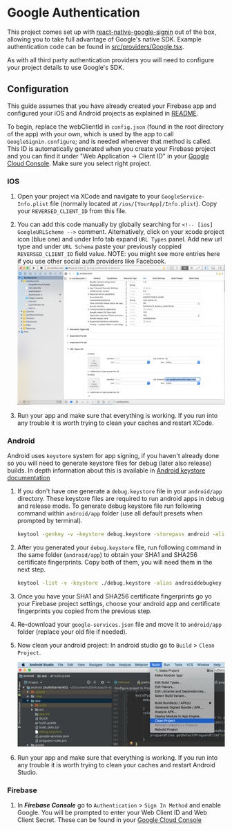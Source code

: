 # Google Authentication

This project comes set up with [react-native-google-signin](https://github.com/react-native-google-signin/google-signin) out of the box,
allowing you to take full advantage of Google's native SDK. Example authentication code can be found in [src/providers/Google.tsx](/src/providers/Google.tsx).

As with all third party authentication providers you will need to configure your project details to use Google's SDK.

## Configuration

This guide assumes that you have already created your Firebase app and configured your iOS and Android projects as explained in [README](README.md).

To begin, replace the webClientId in `config.json` (found in the root directory of the app) with your own, which is used by the app to call `GoogleSignin.configure`; and is needed whenever that method is called. This ID is automatically generated when you create your Firebase project and you can find it under "Web Application -> Client ID" in your [Google Cloud Console](https://console.developers.google.com/apis/credentials). Make sure you select right project.

### IOS

1. Open your project via XCode and navigate to your `GoogleService-Info.plist` file (normally located at `/ios/[YourApp]/Info.plist`). Copy your `REVERSED_CLIENT_ID` from this file.

2. You can add this code manually by globally searching for `<!-- [ios] GoogleURLScheme -->` comment. Alternatively, click on your xcode project icon (blue one) and under Info tab expand `URL Types` panel. Add new url type and under `URL Schema` paste your previously coppied `REVERSED_CLIENT_ID` field value. NOTE: you might see more entries here if you use other social auth providers like Facebook.
   ![google url type](/docs/assets/google-url-type.png)

3. Run your app and make sure that everything is working. If you run into any trouble it is worth trying to clean your caches and restart XCode.

### Android

Android uses `keystore` system for app signing, if you haven't already done so you will need to generate keystore files for debug (later also release) builds.
In depth information about this is available in [Android keystore documentation](https://developer.android.com/training/articles/keystore)

1. If you don't have one generate a `debug.keystore` file in your `android/app` directory. These keystore files are required to run android apps in debug and release mode. To generate debug keystore file run following command within `android/app` folder (use all default presets when prompted by terminal).

   ```bash
   keytool -genkey -v -keystore debug.keystore -storepass android -alias androiddebugkey -keypass android -keyalg RSA -keysize 2048 -validity 10000
   ```

2. After you generated your `debug.keystore` file, run following command in the same folder (`android/app`) to obtain your SHA1 and SHA256 certificate fingerprints. Copy both of them, you will need them in the next step.

   ```bash
   keytool -list -v -keystore ./debug.keystore -alias androiddebugkey -storepass android -keypass android
   ```

3. Once you have your SHA1 and SHA256 certificate fingerprints go yo your Firebase project settings, choose your android app and certificate fingerprints you copied from the previous step.

4. Re-download your `google-services.json` file and move it to `android/app` folder (replace your old file if needed).

5. Now clean your android project: In android studio go to `Build` > `Clean Project`.

   ![clean android build](/docs/assets/clean-android-project.png)

6. Run your app and make sure that everything is working. If you run into any trouble it is worth trying to clean your caches and restart Android Studio.

### Firebase

1. In **_Firebase Console_** go to `Authentication` > `Sign In Method` and enable Google. You will be prompted to enter your Web Client ID and Web Client Secret.
   These can be found in your [Google Cloud Console](https://console.developers.google.com/apis/credentials)
